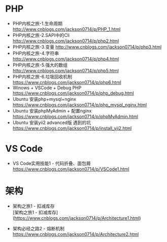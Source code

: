 # PHP
- PHP内核之旅-1.生命周期
http://www.cnblogs.com/jackson0714/p/PHP_1.html
- PHP内核之旅-2.SAPI中的Cli
http://www.cnblogs.com/jackson0714/p/php2.html
- PHP内核之旅-3.变量
http://www.cnblogs.com/jackson0714/p/php3.html
- PHP内核之旅-4.字符串
http://www.cnblogs.com/jackson0714/p/php4.html
- PHP内核之旅-5.强大的数组
http://www.cnblogs.com/jackson0714/p/php5.html
- PHP内核之旅-6.垃圾回收机制
https://www.cnblogs.com/jackson0714/p/php6.html
- Winows + VSCode + Debug PHP
https://www.cnblogs.com/jackson0714/p/php_debug.html
- Ubuntu 安装php+mysql+nginx
https://www.cnblogs.com/jackson0714/p/php_mysql_nginx.html
- Ubuntu 安装phpMyAdmin + 配置nginx
https://www.cnblogs.com/jackson0714/p/phpMyAdmin.html
- Ubuntu 安装yii2 advanced版 遇到的坑
https://www.cnblogs.com/jackson0714/p/install_yii2.html

# VS Code
- VS Code实用技能1 - 代码折叠、面包屑
https://www.cnblogs.com/jackson0714/p/VSCode1.html

# 架构
- 架构之旅1 - 扣减库存  
[架构之旅1 - 扣减库存] (https://www.cnblogs.com/jackson0714/p/Architecture1.html)

- 架构必经之路2 - 熔断机制
https://www.cnblogs.com/jackson0714/p/Architecture2.html



